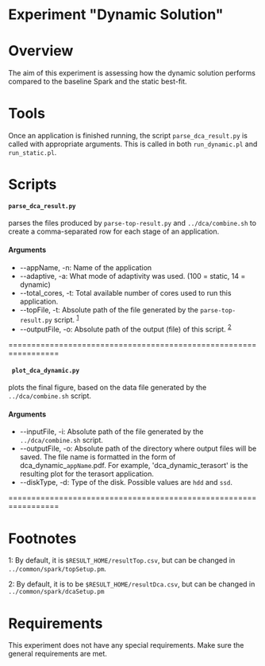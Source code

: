 # Experiment "Dynamic Solution"

# Overview
The aim of this experiment is assessing how the dynamic solution performs compared to the baseline Spark and the static best-fit.

# Tools
Once an application is finished running, the script `parse_dca_result.py` is called with appropriate arguments. This is called in both `run_dynamic.pl` and `run_static.pl`.

# Scripts

#### `parse_dca_result.py`
parses the files produced by `parse-top-result.py` and `../dca/combine.sh` to create a comma-separated row for each stage of an application.

#### Arguments
* --appName, -n: Name of the application
* --adaptive, -a: What mode of adaptivity was used. (100 = static, 14 = dynamic)
* --total_cores, -t: Total available number of cores used to run this application.  
* --topFile, -t: Absolute path of the file generated by the `parse-top-result.py` script.
<sup>[1](#fn1)</sup>
* --outputFile, -o: Absolute path of the output (file) of this script.
<sup>[2](#fn2)</sup>


=================================================================

#### ` plot_dca_dynamic.py`
plots the final figure, based on the data file generated by  the `../dca/combine.sh` script.

#### Arguments
* --inputFile, -i: Absolute path of the file generated by the `../dca/combine.sh` script.
* --outputFile, -o: Absolute path of the directory where output files will be saved. The file name is formatted in the form of dca_dynamic_`appName`.pdf. For example, 'dca_dynamic_terasort' is the resulting plot for the terasort application.
* --diskType, -d: Type of the disk. Possible values are `hdd` and `ssd`.

=================================================================

# Footnotes
<a name="fn1">1</a>: By default, it is `$RESULT_HOME/resultTop.csv`, but can be changed in `../common/spark/topSetup.pm`.

<a name="fn2">2</a>: By default, it is to be `$RESULT_HOME/resultDca.csv`, but can be changed in `../common/spark/dcaSetup.pm`

# Requirements
This experiment does not have any special requirements. Make sure the general requirements are met.
